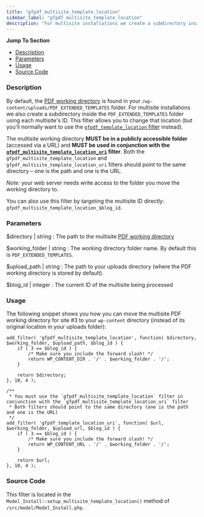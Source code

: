```yaml
---
title: "gfpdf_multisite_template_location"
sidebar_label: "gfpdf_multisite_template_location"
description: "For multisite installations we create a subdirectory inside the PDF_EXTENDED_TEMPLATES folder using each multisite's ID."
---
```


**Jump To Section**

* [Description](#description)
* [Parameters](#parameters)
* [Usage](#usage)
* [Source Code](#source-code)

### Description 

By default, the [PDF working directory](developer-first-custom-pdf.md#working-directory) is found in your `/wp-content/uploads/PDF_EXTENDED_TEMPLATES` folder. For multisite installations we also create a subdirectory inside the `PDF_EXTENDED_TEMPLATES` folder using each multisite's ID. This filter allows you to change that location (but you'll normally want to use the [`gfpdf_template_location` filter](gfpdf_template_location.md) instead). 

The multisite working directory **MUST be in a publicly accessible folder** (accessed via a URL) and **MUST be used in conjunction with the [`gfpdf_multisite_template_location_uri`](gfpdf_multisite_template_location_uri.md) filter**. Both the `gfpdf_multisite_template_location` and `gfpdf_multisite_template_location_uri` filters should point to the same directory – one is the path and one is the URL.

*Note:* your web server needs write access to the folder you move the working directory to.

You can also use this filter by targeting the multisite ID directly: `gfpdf_multisite_template_location_$blog_id`. 

### Parameters 

$directory | string
:    The path to the multisite [PDF working directory](developer-first-custom-pdf.md#working-directory)

$working_folder | string
:    The working directory folder name. By default this is `PDF_EXTENDED_TEMPLATES`.

$upload_path | string
:    The path to your uploads directory (where the PDF working directory is stored by default).

$blog_id | integer
:    The current ID of the multisite being processed

### Usage 

The following snippet shows you how you can move the multisite PDF working directory for site #3 to your `wp-content` directory (instead of its original location in your uploads folder):

```
add_filter( 'gfpdf_multisite_template_location', function( $directory, $working_folder, $upload_path, $blog_id ) {
	if ( 3 == $blog_id ) {
		/* Make sure you include the forward slash! */
		return WP_CONTENT_DIR . '/' . $working_folder . '/';
	}

	return $directory;
}, 10, 4 );

/**
 * You must use the `gfpdf_multisite_template_location` filter in conjunction with the `gfpdf_multisite_template_location_uri` filter
 * Both filters should point to the same directory (one is the path and one is the URL)
 */
add_filter( 'gfpdf_template_location_uri', function( $url, $working_folder, $upload_url, $blog_id ) {
	if ( 3 == $blog_id ) {
		/* Make sure you include the forward slash! */
		return WP_CONTENT_URL . '/' . $working_folder . '/';
	}

	return $url;
}, 10, 4 );
```

### Source Code 

This filter is located in the `Model_Install::setup_multisite_template_location()` method of `/src/model/Model_Install.php`.
